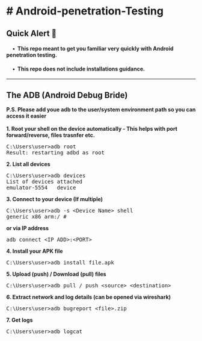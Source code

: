 <h1># Android-penetration-Testing</h1>
<h2>Quick Alert 🚨</h2>
<h4>&nbsp;&nbsp;&nbsp;&nbsp&nbsp;•&nbsp;&nbsp;This repo meant to get you familiar very quickly with Android penetration testing.</h4>
<h4>&nbsp;&nbsp;&nbsp;&nbsp&nbsp;•&nbsp;&nbsp;This repo does not include installations guidance.</h4>
<hr>
<h2>The ADB (Android Debug Bride)</h2>
<b>P.S. Please add youe adb to the user/system environment path so you can access it easier</b>
<br><br>
<b>1. Root your shell on the device automatically - This helps with port forward/reverse, files trasnfer etc.</b>
<pre>
C:\Users\user>adb root
Result: restarting adbd as root
</pre>
<b>2. List all devices</b>
<pre>
C:\Users\user>adb devices
List of devices attached
emulator-5554   device
</pre>
<b>3. Connect to your device (If multiple)</b>
<pre>
C:\Users\user>adb -s &lt;Device Name&gt; shell
generic_x86_arm:/ #
</pre>
<b>or via IP address</b>
<pre>
adb connect &lt;IP_ADD&gt;:&lt;PORT&gt;
</pre>
<b>4. Install your APK file</b>
<pre>
C:\Users\user>adb install file.apk
</pre>
<b>5. Upload (push) / Download (pull) files</b>
<pre>
C:\Users\user>adb pull / push &lt;source&gt &lt;destination&gt;
</pre>
<b>6. Extract network and log details (can be opened via wireshark)</b>
<pre>
C:\Users\user>adb bugreport &lt;file&gt.zip
</pre>
<b>7. Get logs</b>
<pre>
C:\Users\user>adb logcat
</pre>

